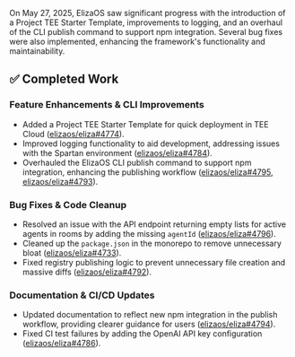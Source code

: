 On May 27, 2025, ElizaOS saw significant progress with the introduction of a Project TEE Starter Template, improvements to logging, and an overhaul of the CLI publish command to support npm integration. Several bug fixes were also implemented, enhancing the framework's functionality and maintainability.

## ✅ Completed Work
### Feature Enhancements & CLI Improvements
- Added a Project TEE Starter Template for quick deployment in TEE Cloud ([elizaos/eliza#4774](https://github.com/elizaos/eliza/pull/4774)).
- Improved logging functionality to aid development, addressing issues with the Spartan environment ([elizaos/eliza#4784](https://github.com/elizaos/eliza/pull/4784)).
- Overhauled the ElizaOS CLI publish command to support npm integration, enhancing the publishing workflow ([elizaos/eliza#4795](https://github.com/elizaos/eliza/pull/4795), [elizaos/eliza#4793](https://github.com/elizaos/eliza/pull/4793)).

### Bug Fixes & Code Cleanup
- Resolved an issue with the API endpoint returning empty lists for active agents in rooms by adding the missing `agentId` ([elizaos/eliza#4796](https://github.com/elizaos/eliza/pull/4796)).
- Cleaned up the `package.json` in the monorepo to remove unnecessary bloat ([elizaos/eliza#4733](https://github.com/elizaos/eliza/pull/4733)).
- Fixed registry publishing logic to prevent unnecessary file creation and massive diffs ([elizaos/eliza#4792](https://github.com/elizaos/eliza/pull/4792)).

### Documentation & CI/CD Updates
- Updated documentation to reflect new npm integration in the publish workflow, providing clearer guidance for users ([elizaos/eliza#4794](https://github.com/elizaos/eliza/pull/4794)).
- Fixed CI test failures by adding the OpenAI API key configuration ([elizaos/eliza#4786](https://github.com/elizaos/eliza/pull/4786)).